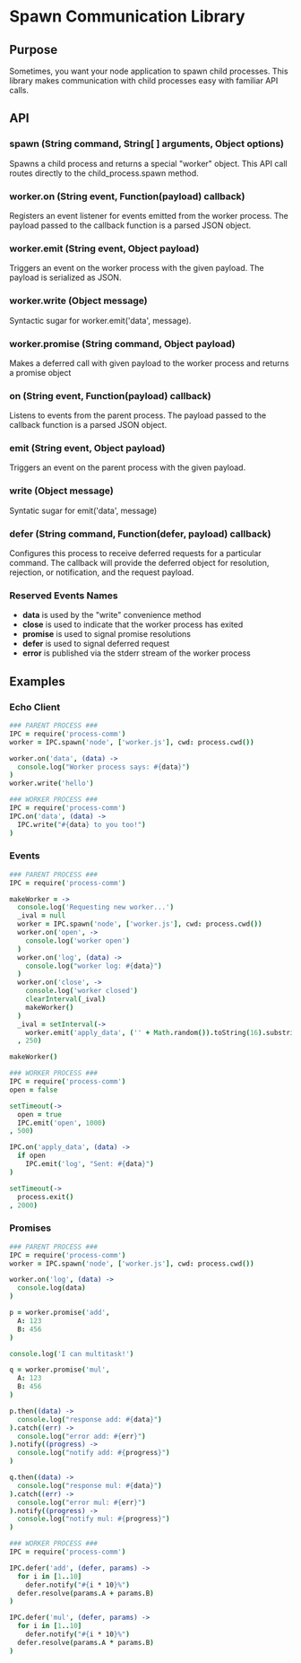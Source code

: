 # Spawn Communication Library
## Purpose
Sometimes, you want your node application to spawn child processes.  This library makes communication with child processes easy with familiar API calls.

## API
### spawn (String command, String[ ] arguments, Object options)
Spawns a child process and returns a special "worker" object.  This API call routes directly to the child_process.spawn method.

### worker.on (String event, Function(payload) callback)
Registers an event listener for events emitted from the worker process.  The payload passed to the callback function is a parsed JSON object.

### worker.emit (String event, Object payload)
Triggers an event on the worker process with the given payload.  The payload is serialized as JSON.

### worker.write (Object message)
Syntactic sugar for worker.emit('data', message).

### worker.promise (String command, Object payload)
Makes a deferred call with given payload to the worker process and returns a promise object

### on (String event, Function(payload) callback)
Listens to events from the parent process.  The payload passed to the callback function is a parsed JSON object.

### emit (String event, Object payload)
Triggers an event on the parent process with the given payload.

### write (Object message)
Syntatic sugar for emit('data', message)

### defer (String command, Function(defer, payload) callback)
Configures this process to receive deferred requests for a particular command.  The callback will provide the deferred object for resolution, rejection, or notification, and the request payload.

### Reserved Events Names
- **data** is used by the "write" convenience method
- **close** is used to indicate that the worker process has exited
- **promise** is used to signal promise resolutions
- **defer** is used to signal deferred request
- **error** is published via the stderr stream of the worker process

## Examples
### Echo Client
```coffeescript
### PARENT PROCESS ###
IPC = require('process-comm')
worker = IPC.spawn('node', ['worker.js'], cwd: process.cwd())

worker.on('data', (data) ->
  console.log("Worker process says: #{data}")
)
worker.write('hello')
```
```coffeescript
### WORKER PROCESS ###
IPC = require('process-comm')
IPC.on('data', (data) ->
  IPC.write("#{data} to you too!")
)
```

### Events
```coffeescript
### PARENT PROCESS ###
IPC = require('process-comm')

makeWorker = ->
  console.log('Requesting new worker...')
  _ival = null
  worker = IPC.spawn('node', ['worker.js'], cwd: process.cwd())
  worker.on('open', ->
    console.log('worker open')
  )
  worker.on('log', (data) ->
    console.log("worker log: #{data}")
  )
  worker.on('close', ->
    console.log('worker closed')
    clearInterval(_ival)
    makeWorker()
  )
  _ival = setInterval(->
    worker.emit('apply_data', ('' + Math.random()).toString(16).substring(2))
  , 250)

makeWorker()
```
```coffeescript
### WORKER PROCESS ###
IPC = require('process-comm')
open = false

setTimeout(->
  open = true
  IPC.emit('open', 1000)
, 500)

IPC.on('apply_data', (data) ->
  if open
    IPC.emit('log', "Sent: #{data}")
)

setTimeout(->
  process.exit()
, 2000)
```

### Promises
```coffeescript
### PARENT PROCESS ###
IPC = require('process-comm')
worker = IPC.spawn('node', ['worker.js'], cwd: process.cwd())

worker.on('log', (data) ->
  console.log(data)
)

p = worker.promise('add',
  A: 123
  B: 456
)

console.log('I can multitask!')

q = worker.promise('mul',
  A: 123
  B: 456
)

p.then((data) ->
  console.log("response add: #{data}")
).catch((err) ->
  console.log("error add: #{err}")
).notify((progress) ->
  console.log("notify add: #{progress}")
)

q.then((data) ->
  console.log("response mul: #{data}")
).catch((err) ->
  console.log("error mul: #{err}")
).notify((progress) ->
  console.log("notify mul: #{progress}")
)
```
```coffeescript
### WORKER PROCESS ###
IPC = require('process-comm')

IPC.defer('add', (defer, params) ->
  for i in [1..10]
    defer.notify("#{i * 10}%")
  defer.resolve(params.A + params.B)
)

IPC.defer('mul', (defer, params) ->
  for i in [1..10]
    defer.notify("#{i * 10}%")
  defer.resolve(params.A * params.B)
)
```
